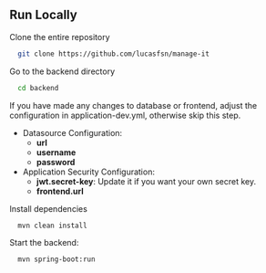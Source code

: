 ## Run Locally

Clone the entire repository

```bash
  git clone https://github.com/lucasfsn/manage-it
```

Go to the backend directory

```bash
  cd backend
```

If you have made any changes to database or frontend, adjust the configuration in application-dev.yml, otherwise skip this step.

- Datasource Configuration:
  - **url**
  - **username**
  - **password**
- Application Security Configuration:
  - **jwt.secret-key**: Update it if you want your own secret key.
  - **frontend.url**

Install dependencies

```bash
  mvn clean install
```

Start the backend:

```bash
  mvn spring-boot:run
```
